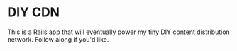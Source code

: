 # DIY CDN

This is a Rails app that will eventually power my tiny DIY content distribution network. Follow along if you'd like.
